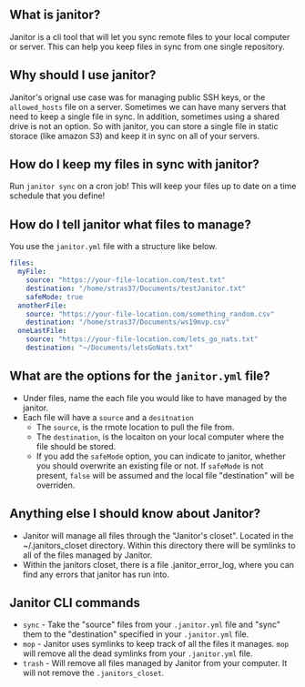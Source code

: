 ## What is janitor?

Janitor is a cli tool that will let you sync remote files to your local computer or server. This can help you keep files in sync from one single repository.

## Why should I use janitor?

Janitor's orignal use case was for managing public SSH keys, or the `allowed_hosts` file on a server. Sometimes we can have many servers that need to keep a single file in sync. In addition, sometimes using a shared drive is not an option. So with janitor, you can store a single file in static storace (like amazon S3) and keep it in sync on all of your servers.

## How do I keep my files in sync with janitor?

Run `janitor sync` on a cron job! This will keep your files up to date on a time schedule that you define!

## How do I tell janitor what files to manage?

You use the `janitor.yml` file with a structure like below.

```yaml
files:
  myFile:
    source: "https://your-file-location.com/test.txt"
    destination: "/home/stras37/Documents/testJanitor.txt"
    safeMode: true
  anotherFile:
    source: "https://your-file-location.com/something_random.csv"
    destination: "/home/stras37/Documents/ws19mvp.csv"
  oneLastFile:
    source: "https://your-file-location.com/lets_go_nats.txt"
    destination: "~/Documents/letsGoNats.txt"
```

## What are the options for the `janitor.yml` file?

- Under files, name the each file you would like to have managed by the janitor.
- Each file will have a `source` and a `desitnation`
  - The `source`, is the rmote location to pull the file from.
  - The `destination`, is the locaiton on your local computer where the file should be stored.
  - If you add the `safeMode` option, you can indicate to janitor, whether you should overwrite an existing file or not. If `safeMode` is not present, `false` will be assumed and the local file "destination" will be overriden.

## Anything else I should know about Janitor?

- Janitor will manage all files through the "Janitor's closet". Located in the ~/.janitors_closet directory. Within this directory there will be symlinks to all of the files managed by Janitor.
- Within the janitors closet, there is a file .janitor_error_log, where you can find any errors that janitor has run into.

## Janitor CLI commands

- `sync` - Take the "source" files from your `.janitor.yml` file and "sync" them to the "destination" specified in your `.janitor.yml` file.
- `mop` - Janitor uses symlinks to keep track of all the files it manages. `mop` will remove all the dead symlinks from your `.janitor.yml` file.
- `trash` - Will remove all files managed by Janitor from your computer. It will not remove the `.janitors_closet`.

